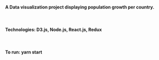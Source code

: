 #### A Data visualization project displaying population growth per country.

<br>

#### Technologies: D3.js, Node.js, React.js, Redux

<br>

#### To run:  yarn start